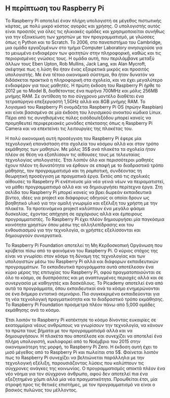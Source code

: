 ## Η περίπτωση του Raspberry Pi

Το Raspberry Pi αποτελεί έναν πλήρη υπολογιστή σε μέγεθος πιστωτικής κάρτας, με πολύ μικρό κόστος αγοράς και χρήσης. Ο υπολογιστής αυτός είναι προσιτός για όλες τις ηλικιακές ομάδες και χρησιμοποιείται συνήθως για την εξοικείωση των χρηστών με τον προγραμματισμό, με γλώσσες όπως η Python και το Scratch. Το 2006, στο πανεπιστήμιο του Cambridge, μια ομάδα εργαζομένων στο τμήμα Computer Laboratory ανησυχούσε για το μειωμένο ενδιαφέρον των φοιτητών στην πληροφορική, καθώς και τις περιορισμένες γνώσεις τους. Η ομάδα αυτή, που περιλάμβανε μεταξύ άλλων τους Eben Upton, Rob Mullins, Jack Lang, και Alan Mycroft, σκέφτηκε πως η λύση θα ήταν ένας εξαιρετικά μικρός και προσιτός υπολογιστής. Με ένα τέτοιο οικονομικό σύστημα, θα ήταν δυνατόν να διδάσκεται πρακτικά η πληροφορική στα σχολεία, και να έχει μεγαλύτερο ενδιαφέρον για τους μαθητές. Η πρώτη έκδοση του Raspberry Pi ήρθε το 2012 με το Model B, διαθέτοντας ένα πυρήνα 700MHz και μόλις 256MB μνήμης RAM. Σε αντίθεση το πιο σύγχρονο μοντέλο διαθέτει ένα τετραπύρηνο επεξεργαστή 1,5GHz αλλά και 8GB μνήμης RAM. Το λογισμικό του Raspberry Pi ονομάζεται Raspberry Pi OS (πρώην Raspbian) και είναι βασισμένο σε μία έκδοση του λογισμικού ανοικτού κώδικα Linux. Πέρα από τις συνηθισμένες πύλες εισόδου/εξόδου μπορεί κανείς να προμηθευτεί περιφερειακές μονάδες επέκτασης όπως η Raspberry Pi Camera και να επεκτείνει τις λειτουργίες της πλακέτας του.

Η πολύ οικονομική αυτή προσέγγιση του Raspberry Pi έφερε μία τεχνολογική επανάσταση στα σχολεία του κόσμου αλλά και στον τρόπο εκμάθησης των μαθητών. Με μόλις 35$ ανά πλακέτα τα σχολεία ήταν πλέον σε θέση να εξοπλίσουν τις αίθουσες τους με τελευταίας τεχνολογίας υπολογιστές. Έτσι λοιπόν όλο και περισσότεροι μαθητές έχουν πλέον τη δυνατότητα να έρθουν σε επαφή με το διαδραστικό τρόπο μάθησης, τον προγραμματισμό και τη ρομποτική, συνδέοντας τη θεωρητική προσέγγιση με πραγματικά έργα. Εκτός από τις σχολικές αίθουσες το Raspebrry Pi ενέπνευσε μία νέα γενιά νέων να πειραματιστεί, να μάθει προγραμματισμό αλλά και να δημιουργήσει περίτεχνα έργα. Στη σελίδα του Raspberry Pi μπορεί κανείς να βρει δωρεάν εκπαιδευτικά βίντεο, ιδέες για project και διάφορους οδηγούς οι οποίοι δρουν ως βοηθητικό υλικό για την ομαλή γνωριμία και εξέλιξη του χρήστη με την πλακέτα. Τα προτεινόμενα project καλύπτουν ένα μεγάλο φάσμα δυσκολίας, έχοντας απήχηση σε αρχάριους αλλά και έμπειρους προγραμματιστές. Το Raspberry Pi έχει πλέον δημιουργήσει μία παγκόσμια κοινότητα χρηστών όπου μέσω της αλληλεπίδρασης και του ενθουσιασμού για την τεχνολογία, οι χρήστες εξελίσσονται και δημιουργούν συνεργατικά.

Το Raspberry Pi Foundation αποτελεί τη Μη Κερδοσκοπική Οργάνωση που κρύβεται πίσω από το φαινόμενο του Raspberry Pi. Ο κύριος στόχος της είναι να γνωρίσει στον κόσμο τη δύναμη της τεχνολογίας και των υπολογιστών μέσω του Raspberry Pi αλλά και διάφορων εκπαιδευτικών προγραμμάτων. Τα εκπαιδευτικά προγράμματα αυτά αποτέλεσαν ένα κύριο μέρος της επιτυχίας του Raspberry Pi, αφού πραγματοποιούνται σε όλο το κόσμο, σε δυσπρόσιτες και μη αναπτυγμένες περιοχές αλλά και σε συνεργασία με καθηγητές και δασκάλους. Το Picademy αποτελεί ένα από αυτά τα προγράμματα, όπου εκπαιδευτικοί ανά το κόσμο ενημερώνονται σε ένα διήμερο εντατικό σεμινάριο. Πιο συγκεκριμένα εκπαιδεύονται για τη νέα τεχνολογική πραγματικότητα και το διαδραστικό τρόπο εκμάθησης. Το Raspberry Pi Foundation προσμετρά πλέον πάνω από 5,000 ομάδες εκμάθησης ανά το κόσμο.

Έτσι λοιπόν το Raspberry Pi κατέκτησε το κόσμο δίνοντας ευκαιρίες σε εκατομμύρια νέους ανθρώπους να γνωρίσουν την τεχνολογία, να κάνουν τα πρώτα τους βήματα με τον προγραμματισμό αλλά και να δημιουργήσουν. Η πλακέτα που αποτέλεσε και συνεχίζει να αποτελεί ένα πλήρη υπολογιστή, κυκλοφορεί από το Νοέμβριο του 2015 στην οικονομικότερη της μορφή, το Raspberry Pi Zero. Η έκδοση αυτή έχει το μισό μέγεθος από το Raspberry Pi και πωλείται στα 5$. Φαίνεται λοιπόν πως το Raspberry Pi συνεχίζει να βελτιώνεται παράλληλα με την τεχνολογική εξέλιξη, παρουσιάζοντας λύσεις που καλύπτουν τις σύγχρονες ανάγκες της κοινωνίας. Ο προγραμματισμός αποκτά πλέον ένα νέο νόημα για τον σύγχρονο άνθρωπο, αφού δεν αποτελεί πια ένα εξεζητημένο χόμπι αλλά μία νέα πραγματικότητα. Προωθείται έτσι, μία στροφή προς τις θετικές επιστήμες, με τον προγραμματισμό να είναι ο βασικός πυλώνας του μέλλοντος.